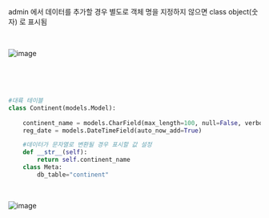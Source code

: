 admin 에서 데이터를 추가할 경우 별도로 객체 명을 지정하지 않으면 class object(숫자) 로 표시됨

<br>

![image](https://user-images.githubusercontent.com/43038052/141606804-f944ae52-43fb-41bb-a6d5-5095eb548b36.png)

<br>
<br>
<br>

```python
#대륙 테이블
class Continent(models.Model):
    
    continent_name = models.CharField(max_length=100, null=False, verbose_name="대륙")
    reg_date = models.DateTimeField(auto_now_add=True)

    #데이터가 문자열로 변환될 경우 표시할 값 설정
    def __str__(self):
        return self.continent_name
    class Meta:
        db_table="continent"
```

<br>

![image](https://user-images.githubusercontent.com/43038052/141606922-e09acb00-26f2-4d15-a6f8-abcea9f76259.png)
